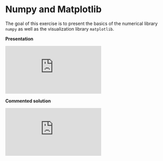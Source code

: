 # Numpy and Matplotlib

The goal of this exercise is to present the basics of the numerical library `numpy` as well as the visualization library `matplotlib`.

**Presentation**

<div class="embed-container">
  <iframe src="https://www.youtube.com/embed/ZP6gVbj0jQw" frameborder="0" allowfullscreen></iframe>
</div>

**Commented solution**

<div class="embed-container">
  <iframe src="https://www.youtube.com/embed/3l7fMSLMtXc" frameborder="0" allowfullscreen></iframe>
</div>